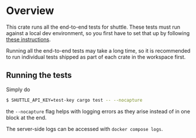 # Overview
This crate runs all the end-to-end tests for shuttle. These tests must run against a local dev environment, so you first have to set that up by following [these instructions](../CONTRIBUTING.md).

Running all the end-to-end tests may take a long time, so it is recommended to run individual tests shipped as part of each crate in the workspace first.

## Running the tests
Simply do

```bash
$ SHUTTLE_API_KEY=test-key cargo test -- --nocapture
```

the `--nocapture` flag helps with logging errors as they arise instead of in one block at the end.

The server-side logs can be accessed with `docker compose logs`.
